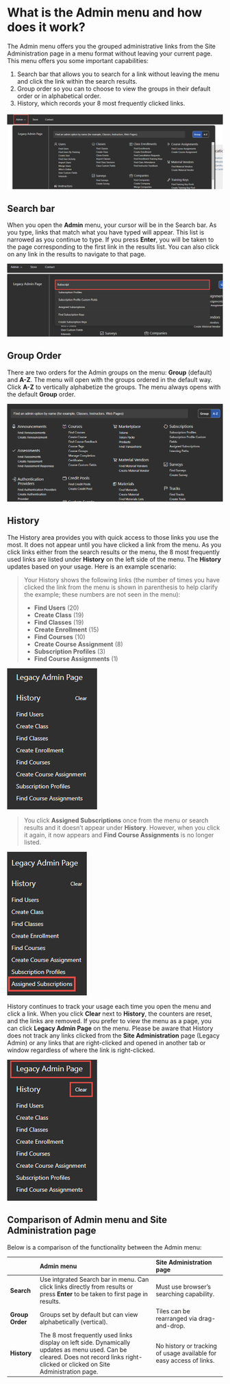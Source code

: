 # What is the Admin menu and how does it work?

The Admin menu offers you the grouped administrative links from the Site Administration page in a menu format without leaving your current page. This menu offers you some important capabilities:
1. Search bar that allows you to search for a link without leaving the menu and click the link within the search results.
1. Group order so you can to choose to view the groups in their default order or in alphabetical order. 
1. History, which records your 8 most frequently clicked links.

![](/tms/images/admin-menu-initial.png)

## Search bar
When you open the **Admin** menu, your cursor will be in the Search bar. As you type, links that match what you have typed will appear. This list is narrowed as you continue to type. If you press **Enter**, you will be taken to the page corresponding to the first link in the results list. You can also click on any link in the results to navigate to that page.

![](/tms/images/admin-search-bar.png)

## Group Order
There are two orders for the Admin groups on the menu: **Group** (default) and **A-Z**. The menu will open with the groups ordered in the default way. Click **A-Z** to vertically alphabetize the groups. The menu always opens with the default **Group** order.

![](/tms/images/admin-alpha-sort.png)

## History
The History area provides you with quick access to those links you use the most. It does not appear until you have clicked a link from the menu. As you click links either from the search results or the menu, the 8 most frequently used links are listed under **History** on the left side of the menu. The **History** updates based on your usage. Here is an example scenario:
> Your History shows the following links (the number of times you have clicked the link from the menu is shown in parenthesis to help clarify the example; these numbers are not seen in the menu):
>- **Find Users** (20)
>- **Create Class** (19)
>- **Find Classes** (19)
>- **Create Enrollment** (15)
>- **Find Courses** (10)
>- **Create Course Assignment** (8)
>- **Subscription Profiles** (3)
>- **Find Course Assignments** (1)

![](/tms/images/admin-history.png)

> You click **Assigned Subscriptions** once from the menu or search results and it doesn’t appear under **History**. However, when you click it again, it now appears and **Find Course Assignments** is no longer listed.

![](/tms/images/admin-history-2.png)

History continues to track your usage each time you open the menu and click a link. When you click **Clear** next to **History**, the counters are reset, and the links are removed. If you prefer to view the menu as a page, you can click **Legacy Admin Page** on the menu. Please be aware that History does not track any links clicked from the **Site Administration** page (Legacy Admin) or any links that are right-clicked and opened in another tab or window regardless of where the link is right-clicked.

![](/tms/images/admin-history-clear-legacy.png)

## Comparison of Admin menu and Site Administration page
Below is a comparison of the functionality between the Admin menu:

| | **Admin menu** | **Site Administration page** |
|:--------|:--------|:--------|
| **Search** | Use intgrated Search bar in menu. Can click links directly from results or press **Enter** to be taken to first page in results. | Must use browser’s searching capability. |
| **Group Order** | Groups set by default but can view alphabetically (vertical). | Tiles can be rearranged via drag-and-drop. |
| **History** | The 8 most frequently used links display on left side. Dynamically updates as menu used. Can be cleared. Does not record links right-clicked or clicked on Site Administration page. | No history or tracking of usage available for easy access of links. |
